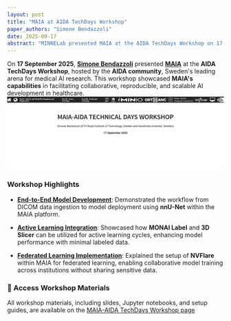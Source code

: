 ```yaml
---
layout: post
title: "MAIA at AIDA TechDays Workshop"
paper_authors: "Simone Bendazzoli"
date: 2025-09-17
abstract: "MINNELab presented MAIA at the AIDA TechDays Workshop on 17 September 2025, showcasing its end-to-end AI workflows, active learning, and federated learning capabilities to the Swedish medical AI community."
---
```


On **17 September 2025**, [**Simone Bendazzoli**](/people/simone) presented [**MAIA**](/maia/) at the **AIDA TechDays Workshop**, hosted by the **AIDA community**, Sweden's leading arena for medical AI research. This workshop showcased **MAIA's capabilities** in facilitating collaborative, reproducible, and scalable AI development in healthcare.
![Minnelab at MICCAI 2025](/assets/maia-aida-techdays.png)
### Workshop Highlights

- [**End-to-End Model Development**](https://minnelab.github.io/MAIA-AIDA-TechDays-Workshop/#/9): Demonstrated the workflow from DICOM data ingestion to model deployment using **nnU-Net** within the MAIA platform.

- [**Active Learning Integration**](https://minnelab.github.io/MAIA-AIDA-TechDays-Workshop/#/47): Showcased how **MONAI Label** and **3D Slicer** can be utilized for active learning cycles, enhancing model performance with minimal labeled data.

- [**Federated Learning Implementation**](https://minnelab.github.io/MAIA-AIDA-TechDays-Workshop/#/52): Explained the setup of **NVFlare** within MAIA for federated learning, enabling collaborative model training across institutions without sharing sensitive data.

### 🔗 Access Workshop Materials

All workshop materials, including slides, Jupyter notebooks, and setup guides, are available on the [MAIA-AIDA TechDays Workshop page](https://minnelab.github.io/MAIA-AIDA-TechDays-Workshop)
